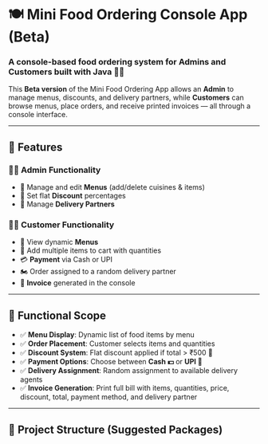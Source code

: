 # 🍽️ Mini Food Ordering Console App (Beta)

### A console-based food ordering system for Admins and Customers built with Java 🧑‍💻

This **Beta version** of the Mini Food Ordering App allows an **Admin** to manage menus, discounts, and delivery partners, while **Customers** can browse menus, place orders, and receive printed invoices — all through a console interface.

---

## 🚀 Features

### 👩‍💼 Admin Functionality
- 🧾 Manage and edit **Menus** (add/delete cuisines & items)
- 💸 Set flat **Discount** percentages
- 🚚 Manage **Delivery Partners**

### 👩‍🍳 Customer Functionality
- 📜 View dynamic **Menus**
- 🛒 Add multiple items to cart with quantities
- 💳 **Payment** via Cash or UPI
- 🏍️ Order assigned to a random delivery partner
- 🧾 **Invoice** generated in the console

---

## 📌 Functional Scope

- ✅ **Menu Display**: Dynamic list of food items by menu
- ✅ **Order Placement**: Customer selects items and quantities
- ✅ **Discount System**: Flat discount applied if total > ₹500 🤑
- ✅ **Payment Options**: Choose between **Cash 💵** or **UPI 📱**
- ✅ **Delivery Assignment**: Random assignment to available delivery agents
- ✅ **Invoice Generation**: Print full bill with items, quantities, price, discount, total, payment method, and delivery partner

---

## 📁 Project Structure (Suggested Packages)

